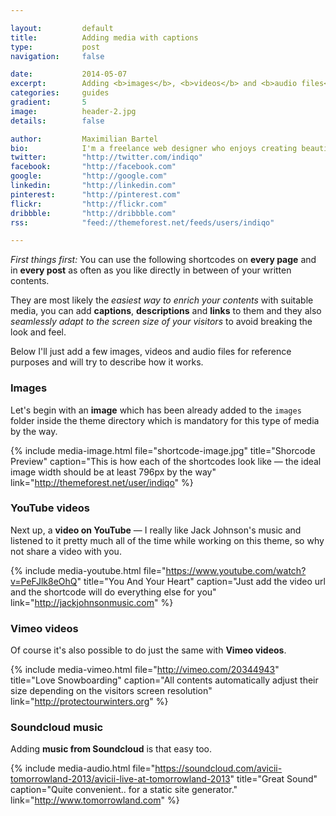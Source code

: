 ```yaml
---

layout:			default
title:  		Adding media with captions
type:			post
navigation: 	false

date:   		2014-05-07
excerpt: 		Adding <b>images</b>, <b>videos</b> and <b>audio files</b> to a website shouldn't be difficult. That's why <i>Hashtag for Jekyll</i> includes some <b>simple short codes</b> which make it easy to add all of that — even better, you can also add captions and links to each one.
categories:		guides
gradient: 		5
image: 			header-2.jpg
details:		false

author: 		Maximilian Bartel
bio: 			I'm a freelance web designer who enjoys creating beautiful and standard compliant solutions for my clients from all around the world.
twitter: 		"http://twitter.com/indiqo"
facebook: 		"http://facebook.com"
google: 		"http://google.com"
linkedin: 		"http://linkedin.com"
pinterest: 		"http://pinterest.com"
flickr: 		"http://flickr.com"
dribbble: 		"http://dribbble.com"
rss: 			"feed://themeforest.net/feeds/users/indiqo"

---
```


*First things first:* You can use the following shortcodes on **every page** and in **every post** as often as you like directly in between of your written contents.

They are most likely the *easiest way to enrich your contents* with suitable media, you can add **captions**, **descriptions** and **links** to them and they also *seamlessly adapt to the screen size of your visitors* to avoid breaking the look and feel.

Below I'll just add a few images, videos and audio files for reference purposes and will try to describe how it works.

### Images

Let's begin with an **image** which has been already added to the `images` folder inside the theme directory which is mandatory for this type of media by the way.

{% include media-image.html file="shortcode-image.jpg" title="Shorcode Preview" caption="This is how each of the shortcodes look like — the ideal image width should be at least 796px by the way" link="http://themeforest.net/user/indiqo" %}

### YouTube videos

Next up, a **video on YouTube** — I really like Jack Johnson's music and listened to it pretty much all of the time while working on this theme, so why not share a video with you.

{% include media-youtube.html file="https://www.youtube.com/watch?v=PeFJlk8eOhQ" title="You And Your Heart" caption="Just add the video url and the shortcode will do everything else for you" link="http://jackjohnsonmusic.com" %}

### Vimeo videos

Of course it's also possible to do just the same with **Vimeo videos**.

{% include media-vimeo.html file="http://vimeo.com/20344943" title="Love Snowboarding" caption="All contents automatically adjust their size depending on the visitors screen resolution" link="http://protectourwinters.org" %}

### Soundcloud music

Adding **music from Soundcloud** is that easy too.

{% include media-audio.html file="https://soundcloud.com/avicii-tomorrowland-2013/avicii-live-at-tomorrowland-2013" title="Great Sound" caption="Quite convenient.. for a static site generator." link="http://www.tomorrowland.com" %}